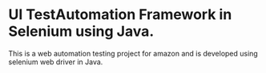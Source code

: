 # UI TestAutomation Framework in Selenium using Java.
This is a web automation testing project for amazon and is developed using selenium web driver in Java.
